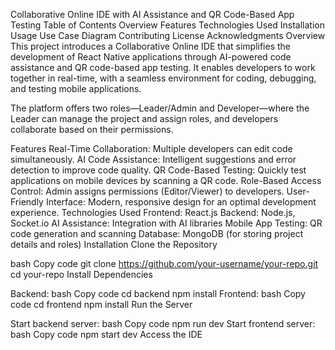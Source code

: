 Collaborative Online IDE with AI Assistance and QR Code-Based App Testing
Table of Contents
Overview
Features
Technologies Used
Installation
Usage
Use Case Diagram
Contributing
License
Acknowledgments
Overview
This project introduces a Collaborative Online IDE that simplifies the development of React Native applications through AI-powered code assistance and QR code-based app testing. It enables developers to work together in real-time, with a seamless environment for coding, debugging, and testing mobile applications.

The platform offers two roles—Leader/Admin and Developer—where the Leader can manage the project and assign roles, and developers collaborate based on their permissions.

Features
Real-Time Collaboration: Multiple developers can edit code simultaneously.
AI Code Assistance: Intelligent suggestions and error detection to improve code quality.
QR Code-Based Testing: Quickly test applications on mobile devices by scanning a QR code.
Role-Based Access Control: Admin assigns permissions (Editor/Viewer) to developers.
User-Friendly Interface: Modern, responsive design for an optimal development experience.
Technologies Used
Frontend: React.js
Backend: Node.js, Socket.io
AI Assistance: Integration with AI libraries
Mobile App Testing: QR code generation and scanning
Database: MongoDB (for storing project details and roles)
Installation
Clone the Repository

bash
Copy code
git clone https://github.com/your-username/your-repo.git
cd your-repo
Install Dependencies

Backend:
bash
Copy code
cd backend
npm install
Frontend:
bash
Copy code
cd frontend
npm install
Run the Server

Start backend server:
bash
Copy code
npm run dev
Start frontend server:
bash
Copy code
npm start dev
Access the IDE
